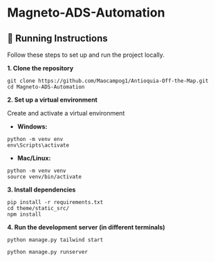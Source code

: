 # Magneto-ADS-Automation

## 🚀 Running Instructions

Follow these steps to set up and run the project locally.

**1. Clone the repository**

```
git clone https://github.com/Maocampog1/Antioquia-Off-the-Map.git
cd Magneto-ADS-Automation
```

**2. Set up a virtual environment**

Create and activate a virtual environment

- **Windows:**

```
python -m venv env
env\Scripts\activate
```

- **Mac/Linux:**

```
python -m venv venv
source venv/bin/activate
```

**3. Install dependencies**

```
pip install -r requirements.txt
cd theme/static_src/
npm install
```

**4. Run the development server (in different terminals)**

```
python manage.py tailwind start
```

```
python manage.py runserver
```